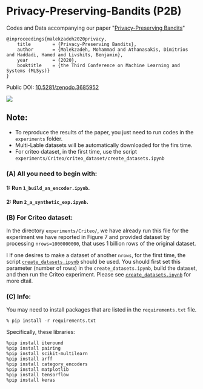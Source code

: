 # Privacy-Preserving-Bandits (P2B)
Codes and Data accompanying our paper "[Privacy-Preserving Bandits](https://proceedings.mlsys.org/paper/2020/hash/42a0e188f5033bc65bf8d78622277c4e-Abstract.html)"
```
@inproceedings{malekzadeh2020privacy,
	title        = {Privacy-Preserving Bandits},
	author       = {Malekzadeh, Mohammad and Athanasakis, Dimitrios and Haddadi, Hamed and Livshits, Benjamin},
	year         = {2020},
	booktitle    = {the Third Conference on Machine Learning and Systems (MLSys)}
}
```

Public DOI: [10.5281/zenodo.3685952](https://doi.org/10.5281/zenodo.3685952)

![](https://raw.githubusercontent.com/mmalekzadeh/privacy-preserving-bandits/master/p2b_arch.jpg)

## Note:
* To reproduce the results of the paper, you just need to run codes in the `experiments` folder.
* Multi-Lable datasets will be automatically downloaded for the firs time.
* For criteo dataset, in the first time, use the script `experiments/Criteo/criteo_dataset/create_datasets.ipynb`

### (A) All you need to begin with:
#### 1: Run `1_build_an_encoder.ipynb`.
#### 2: Run `2_a_synthetic_exp.ipynb`.

### (B) For Criteo dataset:
In the directory `experiments/Criteo/`, we have already run this file for the experiment we have reported in Figure 7 and provided dataset by processing `nrows=1000000000`, that uses 1 billion rows of the original dataset.

I If one desires to make a dataset of another `nrows`, for the first time, the script [`create_datasets.ipynb`](https://github.com/mmalekzadeh/privacy-preserving-bandits/tree/master/experiments/Criteo/criteo_dataset) should be used.
You should first set this parameter (number of rows) in the  `create_datasets.ipynb`, build the dataset, and then run the Criteo experiment. Please see [`create_datasets.ipynb`](https://github.com/mmalekzadeh/privacy-preserving-bandits/tree/master/experiments/Criteo/criteo_dataset) for more dtail.


### (C) Info:
You may need to install packages that are listed in the `requirements.txt` file.
 ```
 % pip install -r requirements.txt 
 ```

Specifically, these libraries:
```
%pip install iteround
%pip install pairing 
%pip install scikit-multilearn
%pip install arff
%pip install category_encoders
%pip install matplotlib
%pip install tensorflow
%pip install keras
```
